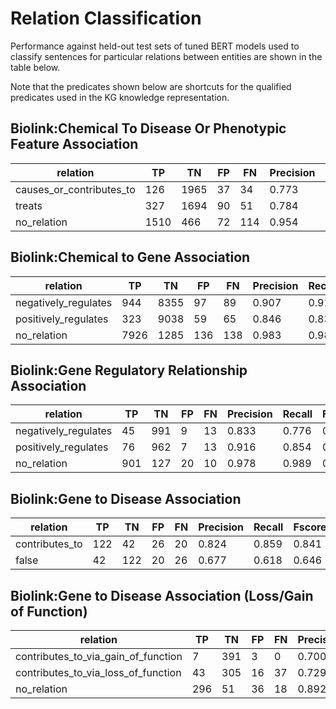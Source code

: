 # Relation Classification
Performance against held-out test sets of tuned BERT models used to classify sentences for particular relations between entities are shown in the table below. 

Note that the predicates shown below are shortcuts for the qualified predicates used in the KG knowledge representation.

## Biolink:Chemical To Disease Or Phenotypic Feature Association
| relation                 |  TP  |  TN  |  FP  |  FN  | Precision | Recall | Fscore |
| ------------------------ | ---- | ---- | ---- | ---- | --------- | ------ | ------ |
| causes_or_contributes_to |  126    |  1965    |  37    |  34    |   0.773        |  0.787      |  0.780      |
| treats                   |  327    |  1694    |  90    |  51    |   0.784        | 0.865       |  0.823      |
| no_relation              |  1510    |  466    |  72    |  114    |  0.954         | 0.930       | 0.942       |


## Biolink:Chemical to Gene Association
| relation                | TP   |  TN  |   FP  |  FN  | Precision | Recall | Fscore |
| ----------------------- | ---- | ---- |---- | ---- | --------- | ------ | ------ |
| negatively_regulates    | 944     |  8355   | 97    |  89    |  0.907         |  0.914      |  0.910      |
| positively_regulates    | 323     |  9038    | 59    |  65    |  0.846         |  0.832      |  0.839      |
| no_relation             | 7926     |  1285    | 136    | 138     |  0.983         | 0.983       | 0.983       |

## Biolink:Gene Regulatory Relationship Association
| relation                 | TP   |  TN  |   FP  |  FN  | Precision | Recall | Fscore |
| ------------------------ | ---- | ---- |---- | ---- | --------- | ------ | ------ |
|  negatively_regulates    |  45    |   991   |  9   |  13    |  0.833         | 0.776       | 0.804       |
|  positively_regulates    |  76    |  962    |  7   |   13   |  0.916         | 0.854       |  0.884      |
|  no_relation             |   901   |  127    |  20   |  10    |   0.978        |  0.989      |  0.984      |


## Biolink:Gene to Disease Association
| relation           | TP   |  TN  |   FP  |  FN  | Precision | Recall | Fscore |
| ------------------ | ---- | ---- |---- | ---- | --------- | ------ | ------ |
| contributes_to     |  122    |  42    | 26    |  20    |   0.824        |  0.859      |  0.841      |
| false              |  42    |  122    |  20   |  26    |    0.677       |   0.618     |   0.646     |


## Biolink:Gene to Disease Association (Loss/Gain of Function)
| relation                                | TP   |  TN  |   FP  |  FN  | Precision | Recall | Fscore |
| --------------------------------------- | ---- | ---- |---- | ---- | --------- | ------ | ------ |
| contributes_to_via_gain_of_function     |   7   | 391     |  3   |  0    |    0.700       |  1.000      |  0.824      |
| contributes_to_via_loss_of_function     |  43    |  305    |  16   |  37    |    0.729       |  0.537      |  0.619      |
| no_relation                             |  296    |  51    |  36   |  18    |    0.892       |  0.943      |  0.916      |

